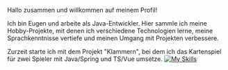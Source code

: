 Hallo zusammen und willkommen auf meinem Profil!

Ich bin Eugen und arbeite als Java-Entwickler. 
Hier sammle ich meine Hobby-Projekte, mit denen ich verschiedene Technologien lerne, meine Sprachkenntnisse vertiefe und meinen Umgang mit Projekten verbessere.

Zurzeit starte ich mit dem Projekt "Klammern", bei dem ich das Kartenspiel für zwei Spieler mit Java/Spring und TS/Vue umsetze.
[![My Skills](https://skillicons.dev/icons?i=java,ts)](https://skillicons.dev)
